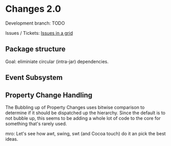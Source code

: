 # Changes 2.0 #

Development branch: TODO

Issues / Tickets: [Issues in a grid](http://code.google.com/p/piccolo2d/issues/list?can=1&q=label%3AMilestone-2.0&colspec=ID+Type+Status+Priority+Milestone+Owner+Toolkit+Component+Summary&x=owner&y=status&mode=grid&cells=tiles)

## Package structure ##

Goal: eliminiate circular (intra-jar) dependencies.

## Event Subsystem ##


## Property Change Handling ##

The Bubbling up of Property Changes uses bitwise comparison to determine if it should be dispatched up the hierarchy. Since the default is to not bubble up, this seems to be adding a whole lot of code to the core for something that's rarely used.

mro: Let's see how awt, swing, swt (and Cocoa touch) do it an pick the best ideas.